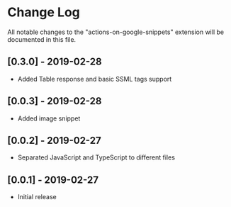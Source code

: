 # Change Log
All notable changes to the "actions-on-google-snippets" extension will be documented in this file.

## [0.3.0] - 2019-02-28
- Added Table response and basic SSML tags support

## [0.0.3] - 2019-02-28
- Added image snippet

## [0.0.2] - 2019-02-27
- Separated JavaScript and TypeScript to different files

## [0.0.1] - 2019-02-27
- Initial release